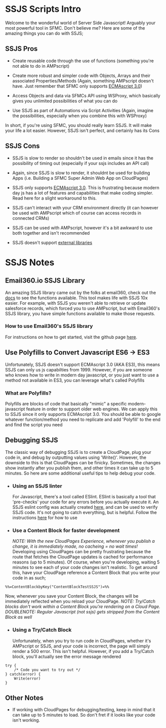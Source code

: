 # SSJS Scripts Intro

Welcome to the wonderful world of Server Side Javascript! Arguably your most powerful tool in SFMC. Don't believe me? Here are some of the amazing things you can do with SSJS;

## SSJS Pros

- Create reusable code through the use of functions (something you're not able to do in AMPscript)

- Create more robust and simpler code with Objects, Arrays and their associated Properties/Methods (Again, something AMPscript doesn't have. Just remember that SFMC only supports [ECMAscript 3.0](https://www.ecma-international.org/wp-content/uploads/ECMA-262_3rd_edition_december_1999.pdf))

- Access Objects and data via SFMCs API using WSProxy, which basically gives you unlimited possibilities of what you can do

- Use SSJS as part of Automations via Script Activities (Again, imagine the possibilities, especially when you combine this with WSProxy)

In short, if you're using SFMC, you should really learn SSJS. It will make your life a lot easier. However, SSJS isn't perfect, and certainly has its Cons

## SSJS Cons

- SSJS is slow to render so shouldn't be used in emails since it has the possibility of timing out (especially if your ssjs includes an API call)

- Again, since SSJS is slow to render, it shouldnt be used for building Apps (i.e. Building a SFMC Super Admin Web App on CloudPages)

- SSJS only supports [ECMAscript 3.0](https://www.ecma-international.org/wp-content/uploads/ECMA-262_3rd_edition_december_1999.pdf). This is frustrating because modern day js has a lot of features and capabilities that make coding simpler. Read here for a slight workaround to this.

- SSJS can't interact with your CRM environment directly (it can however be used with AMPscript which of course can access records in connected CRMs)

- SSJS can be used with AMPscript, however it's a bit awkward to use both together and isn't recommended

- SSJS doesn't support [external libraries](https://developer.salesforce.com/docs/atlas.en-us.mc-programmatic-content.meta/mc-programmatic-content/index.htm)

# SSJS Notes

## Email360.io SSJS Library

An amazing SSJS library came out by the folks at email360, check out the [docs](https://docs.email360.io/) to see the functions available. This tool makes life with SSJS 10x easier. For example, with SSJS you weren't able to retrieve or update salesforce records, which forced you to use AMPscript, but with Email360's SSJS library, you have simple functions available to make those requests.

### How to use Email360's SSJS library

For instructions on how to get started, visit the github page [here](https://github.com/email360/ssjs-lib).

## Use Polyfills to Convert Javascript ES6 -> ES3

Unfortunately, SSJS doesn't support ECMAscript 3.0 (AKA ES3), this means SSJS can only us js capabilties from 1999. However, if you are someone who knows how to write in modern day javascript, or you just want to use a method not available in ES3, you can leverage what's called Polyfills

### What are Polyfills?

Polyfills are blocks of code that basically "mimic" a specific modern-javascript feature in order to support older web engines. We can apply this to SSJS since it only supports ECMAscript 3.0. You should be able to google whatever function/method you need to replicate and add 'Polyfill' to the end and find the script you need

## Debugging SSJS

The classic way of debugging SSJS is to create a CloudPage, plug your code in, and debug by outputting values using 'Write()'. However, the downside to this is that CloudPages can be finicky. Sometimes, the changes show instantly after you publish them, and other times it can take up to 5 minutes. So here are some additional useful tips to help debug your code.

- ### Using an SSJS linter

  For Javascript, there's a tool called ESlint. ESlint is basically a tool that 'pre-checks' your code for any errors before you actually execute it. An SSJS eslint config was actually created [here](https://github.com/JoernBerkefeld/eslint-config-ssjs), and can be used to verify SSJS code. It's not going to catch everything, but is helpful. Follow the instructions [here](https://github.com/JoernBerkefeld/eslint-config-ssjs) for how to use

- ### Use a Content Block for faster development
  _NOTE: With the new CloudPages Experience, whenever you publish a change, it is immediately made, no cacheing = no wait times!_
  Developing using CloudPages can be pretty frustrating because the route that fetches the CloudPage updates is cached for performance reasons (up to 5 minutes). Of course, when you're developing, waiting 5 minutes to see each of your code changes isn't realistic. To get around this, have your CloudPage reference a Content Block that you write your code in as such;

```
%%=ContentBlockbyKey("ContentBlockTestSSJS")=%%
```

Now, whenever you save your Content Block, the changes will be immediately reflected when you reload your CloudPage. _NOTE: Try/Catch blocks don't work within a Content Block you're rendering on a Cloud Page. DOUBLENOTE: Regular Javascript (not ssjs) gets stripped from the Content Block as well_

- ### Using a Try/Catch Block
  Unfortunately, when you try to run code in CloudPages, whether it's AMPscript or SSJS, and your code is incorrect, the page will simply render a 500 error. This isn't helpful. However, if you add a Try/Catch block, you'll actually see the error message rendered

```
try {
    /* Code you want to try out */
} catch(error) {
    Write(error)
}
```

## Other Notes

- If working with CloudPages for debugging/testing, keep in mind that it can take up to 5 minutes to load. So don't fret if it looks like your code isn't working.
